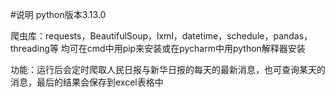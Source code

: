 #说明
python版本3.13.0

爬虫库：requests，BeautifulSoup，lxml，datetime，schedule，pandas，threading等
均可在cmd中用pip来安装或在pycharm中用python解释器安装

功能：运行后会定时爬取人民日报与新华日报的每天的最新消息，也可查询某天的消息，最后的结果会保存到excel表格中
